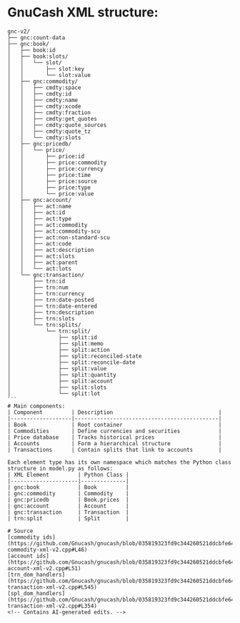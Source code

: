# GnuCash XML structure:
````
gnc-v2/
├── gnc:count-data
├── gnc:book/
│   ├── book:id
│   ├── book:slots/
│   │   └── slot/
│   │       ├── slot:key
│   │       └── slot:value
│   ├── gnc:commodity/
│   │   ├── cmdty:space
│   │   ├── cmdty:id
│   │   ├── cmdty:name
│   │   ├── cmdty:xcode
│   │   ├── cmdty:fraction
│   │   ├── cmdty:get_quotes
│   │   ├── cmdty:quote_sources
│   │   ├── cmdty:quote_tz
│   │   └── cmdty:slots
│   ├── gnc:pricedb/
│   │   └── price/
│   │       ├── price:id
│   │       ├── price:commodity
│   │       ├── price:currency
│   │       ├── price:time
│   │       ├── price:source
│   │       ├── price:type
│   │       └── price:value
│   ├── gnc:account/
│   │   ├── act:name
│   │   ├── act:id
│   │   ├── act:type
│   │   ├── act:commodity
│   │   ├── act:commodity-scu
│   │   ├── act:non-standard-scu
│   │   ├── act:code
│   │   ├── act:description
│   │   ├── act:slots
│   │   ├── act:parent
│   │   └── act:lots
│   └── gnc:transaction/
│       ├── trn:id
│       ├── trn:num
│       ├── trn:currency
│       ├── trn:date-posted
│       ├── trn:date-entered
│       ├── trn:description
│       ├── trn:slots
│       └── trn:splits/
│           └── trn:split/
│               ├── split:id
│               ├── split:memo
│               ├── split:action
│               ├── split:reconciled-state
│               ├── split:reconcile-date
│               ├── split:value
│               ├── split:quantity
│               ├── split:account
│               ├── split:slots
│               └── split:lot
```
# Main components:
| Component         | Description                                 |
|-------------------|---------------------------------------------|
| Book              | Root container                              |
| Commodities       | Define currencies and securities            |
| Price database    | Tracks historical prices                    |
| Accounts          | Form a hierarchical structure               |
| Transactions      | Contain splits that link to accounts        |

Each element type has its own namespace which matches the Python class structure in model.py as follows:
| XML Element         | Python Class |
|---------------------|--------------|
| gnc:book            | Book         |
| gnc:commodity       | Commodity    |
| gnc:pricedb         | Book.prices  |
| gnc:account         | Account      |
| gnc:transaction     | Transaction  |
| trn:split           | Split        |

# Source
[commodity ids](https://github.com/Gnucash/gnucash/blob/035819323fd9c344260521ddcbfe640204159732/libgnucash/backend/xml/gnc-commodity-xml-v2.cpp#L46)
[account ids](https://github.com/Gnucash/gnucash/blob/035819323fd9c344260521ddcbfe640204159732/libgnucash/backend/xml/gnc-account-xml-v2.cpp#L51)
[trn_dom_handlers](https://github.com/Gnucash/gnucash/blob/035819323fd9c344260521ddcbfe640204159732/libgnucash/backend/xml/gnc-transaction-xml-v2.cpp#L545)
[spl_dom_handlers](https://github.com/Gnucash/gnucash/blob/035819323fd9c344260521ddcbfe640204159732/libgnucash/backend/xml/gnc-transaction-xml-v2.cpp#L354)
<!-- Contains AI-generated edits. -->